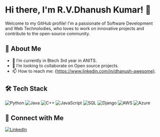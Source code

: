 # Hi there, I'm R.V.Dhanush Kumar! 👋

Welcome to my GitHub profile! I'm a passionate of Software Development and Web Technolodies, who loves to work on innovative projects and contribute to the open-source community.

## 🚀 About Me
- 🌱 I’m currently in Btech 3rd year in ANITS.
- 👯 I’m looking to collaborate on Open source projects.
- 📫 How to reach me: {https://www.linkedin.com/in/dhanush-awesome}.

## 🛠 Tech Stack

![Python](https://img.shields.io/badge/-Python-333333?style=for-the-badge&logo=python)
![Java](https://img.shields.io/badge/-Java-333333?style=for-the-badge&logo=java)
![C++](https://img.shields.io/badge/-C++-333333?style=for-the-badge&logo=c%2B%2B)
![JavaScript](https://img.shields.io/badge/-JavaScript-333333?style=for-the-badge&logo=javascript)
![SQL](https://img.shields.io/badge/-SQL-333333?style=for-the-badge&logo=postgresql)
![Django](https://img.shields.io/badge/-Django-333333?style=for-the-badge&logo=django&logoColor=white)
![AWS](https://img.shields.io/badge/-AWS-333333?style=for-the-badge&logo=amazon-aws&logoColor=white)
![Azure](https://img.shields.io/badge/-Azure-333333?style=for-the-badge&logo=microsoft-azure&logoColor=white)


## 🔗 Connect with Me
[![LinkedIn](https://img.shields.io/badge/LinkedIn-333333?style=for-the-badge&logo=linkedin)](https://www.linkedin.com/in/dhanush-awesome/)


